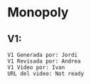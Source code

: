 # Monopoly  
##  V1:  
    V1 Generada por: Jordi
    V1 Revisada por: Andrea
    V1 Video por: Ivan
    URL del video: Not ready
    

